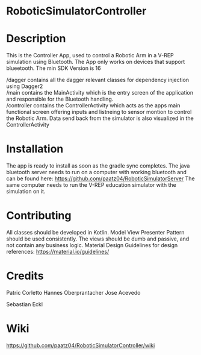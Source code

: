 # RoboticSimulatorController

# Description
This is the Controller App, used to control a Robotic Arm in a V-REP simulation using Bluetooth.
The App only works on devices that support blueetooth. 
The min SDK Version is 16

/dagger contains all the dagger relevant classes for dependency injection using Dagger2 <br>
/main contains the MainActivity which is the entry screen of the application and responsible for the Bluetooth handling. <br>
/controller contains the ControllerActivity which acts as the apps main functional screen offering inputs and listneing to sensor montion to control the Robotic Arm. Data send back from the simulator is also visualized in the ControllerActivity <br>

# Installation
The app is ready to install as soon as the gradle sync completes.
The java bluetooth server needs to run on a computer with working bluetooth and can be found here: https://github.com/paatz04/RoboticSimulatorServer
The same computer needs to run the V-REP education simulator with the simulation on it.

# Contributing
All classes should be developed in Kotlin.
Model View Presenter Pattern should be used consistently. 
The views should be dumb and passive, and not contain any business logic.
Material Design Guidelines for design references: https://material.io/guidelines/


# Credits
Patric Corletto
Hannes Oberprantacher
Jose Acevedo

Sebastian Eckl

# Wiki
https://github.com/paatz04/RoboticSimulatorController/wiki
